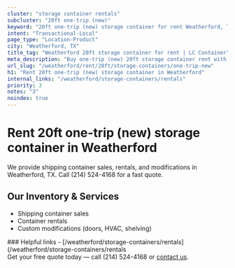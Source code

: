 ```yaml
---
cluster: "storage container rentals"
subcluster: "20ft one-trip (new)"
keyword: "20ft one-trip (new) storage container for rent Weatherford, TX"
intent: "Transactional-Local"
page_type: "Location-Product"
city: "Weatherford, TX"
title_tag: "Weatherford 20ft storage container for rent | LC Container"
meta_description: "Buy one-trip (new) 20ft storage container rent with local delivery in Weatherford, TX. LC Container — local Since 2003. Request a fast quote today."
url_slug: "/weatherford/rent/20ft/storage-containers/one-trip-new"
h1: "Rent 20ft one-trip (new) storage container in Weatherford"
internal_links: "/weatherford/storage-containers/rentals"
priority: 3
notes: "3"
noindex: true
---
```


# Rent 20ft one-trip (new) storage container in Weatherford

We provide shipping container sales, rentals, and modifications in Weatherford, TX. Call (214) 524-4168 for a fast quote.

## Our Inventory & Services
- Shipping container sales
- Container rentals
- Custom modifications (doors, HVAC, shelving)

<div data-section="internal-links">
### Helpful links
- [/weatherford/storage-containers/rentals](/weatherford/storage-containers/rentals
</div>

<div data-section="cta">
Get your free quote today — call (214) 524-4168 or <a href="/contact">contact us</a>.
</div>

<script type="application/ld+json">{"@context":"https://schema.org","@type":"FAQPage","mainEntity":[{"@type":"Question","name":"How much does delivery cost in Weatherford, TX?","acceptedAnswer":{"@type":"Answer","text":"Delivery costs vary by distance and container size. Most deliveries in Weatherford, TX range from $150-$300. Call (214) 524-4168 for an exact quote based on your specific location."}},{"@type":"Question","name":"Do you offer financing or payment plans?","acceptedAnswer":{"@type":"Answer","text":"We accept major credit cards, checks, and can discuss commercial terms for bulk purchases. Call (214) 524-4168 to discuss options."}},{"@type":"Question","name":"Can you customize containers in Weatherford, TX?","acceptedAnswer":{"@type":"Answer","text":"Yes — we perform modifications like doors, HVAC, insulation, and shelving. Request a custom quote at (214) 524-4168 or via our contact form."}}]}</script>
